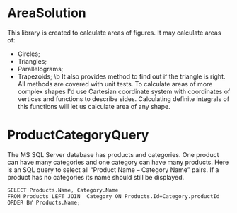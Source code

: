 # AreaSolution
This library is created to calculate areas of figures. It may calculate areas of:
* Circles;
* Triangles;
* Parallelograms;
* Trapezoids;
\b
  It also provides method to find out if the triangle is right. All methods are covered with unit tests. 
To calculate areas of more complex shapes I'd use Cartesian coordinate system with coordinates of vertices and functions to describe sides. 
Calculating definite integrals of this functions will let us calculate area of any shape.

# ProductCategoryQuery
The MS SQL Server database has products and categories. One product can have many categories and one category can have many products. 
Here is an SQL query to select all “Product Name – Category Name” pairs. If a product has no categories its name should still be displayed.
```
SELECT Products.Name, Category.Name
FROM Products LEFT JOIN  Category ON Products.Id=Category.productId 
ORDER BY Products.Name;
```

